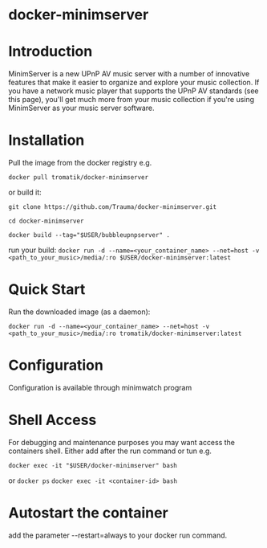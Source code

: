 # docker-minimserver

# Introduction

MinimServer is a new UPnP AV music server with a number of innovative features that make it easier to organize and explore your music collection. If you have a network music player that supports the UPnP AV standards (see this page), you'll get much more from your music collection if you're using MinimServer as your music server software.

# Installation

Pull the image from the docker registry e.g.

```docker pull tromatik/docker-minimserver```

or build it:  

```git clone https://github.com/Trauma/docker-minimserver.git```

```cd docker-minimserver```

```docker build --tag="$USER/bubbleupnpserver" .```

run your build:
```docker run -d --name=<your_container_name> --net=host -v <path_to_your_music>/media/:ro $USER/docker-minimserver:latest```

# Quick Start

Run the downloaded image (as a daemon):

```docker run -d --name=<your_container_name> --net=host -v <path_to_your_music>/media/:ro tromatik/docker-minimserver:latest```

# Configuration

Configuration is available through minimwatch program

# Shell Access


For debugging and maintenance purposes you may want access the containers shell. Either add after the run command or tun e.g.

```docker exec -it "$USER/docker-minimserver" bash  ```

or
```docker ps```
```docker exec -it <container-id> bash   ```

# Autostart the container

add the parameter --restart=always to your docker run command.
